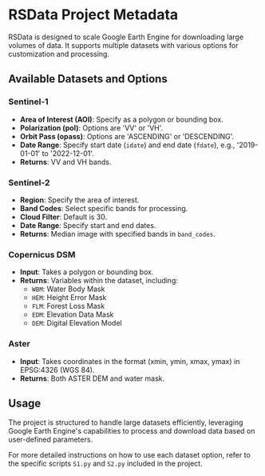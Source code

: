# RSData Project Metadata

RSData is designed to scale Google Earth Engine for downloading large volumes of data. It supports multiple datasets with various options for customization and processing.

## Available Datasets and Options

### Sentinel-1
- **Area of Interest (AOI)**: Specify as a polygon or bounding box.
- **Polarization (pol)**: Options are 'VV' or 'VH'.
- **Orbit Pass (opass)**: Options are 'ASCENDING' or 'DESCENDING'.
- **Date Range**: Specify start date (`idate`) and end date (`fdate`), e.g., '2019-01-01' to '2022-12-01'.
- **Returns**: VV and VH bands.

### Sentinel-2
- **Region**: Specify the area of interest.
- **Band Codes**: Select specific bands for processing.
- **Cloud Filter**: Default is 30.
- **Date Range**: Specify start and end dates.
- **Returns**: Median image with specified bands in `band_codes`.

### Copernicus DSM
- **Input**: Takes a polygon or bounding box.
- **Returns**: Variables within the dataset, including:
  - `WBM`: Water Body Mask
  - `HEM`: Height Error Mask
  - `FLM`: Forest Loss Mask
  - `EDM`: Elevation Data Mask
  - `DEM`: Digital Elevation Model

### Aster
- **Input**: Takes coordinates in the format (xmin, ymin, xmax, ymax) in EPSG:4326 (WGS 84).
- **Returns**: Both ASTER DEM and water mask.

## Usage

The project is structured to handle large datasets efficiently, leveraging Google Earth Engine's capabilities to process and download data based on user-defined parameters.

For more detailed instructions on how to use each dataset option, refer to the specific scripts `S1.py` and `S2.py` included in the project.